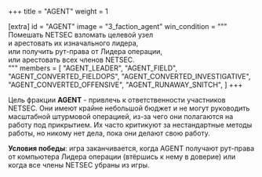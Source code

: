 +++
title = "AGENT"
weight = 1

[extra]
id = "AGENT"
image = "3_faction_agent"
win_condition = """\
Помешать NETSEC взломать целевой узел \
и арестовать их изначального лидера, \
или получить рут-права от Лидера операции, \
или арестовать всех членов NETSEC.\
"""
members = [
    "AGENT_LEADER",
    "AGENT_FIELD",
    "AGENT_CONVERTED_FIELDOPS",
    "AGENT_CONVERTED_INVESTIGATIVE",
    "AGENT_CONVERTED_OFFENSIVE",
    "AGENT_RUNAWAY_SNITCH",
]
+++

Цель фракции **AGENT** - привлечь к ответственности участников NETSEC.
Они имеют крайне небольшой бюджет и не могут руководить масштабной штурмовой операцией,
из-за чего они полагаются на работу под прикрытием.
Их часто критикуют за нестандартные методы работы, но никому нет дела, пока они делают свою работу.

**Условия победы**:
игра заканчивается, когда AGENT получают рут-права от компьютера Лидера операции (втёршись к нему в доверие)
или когда все члены NETSEC убраны из игры.
